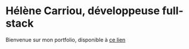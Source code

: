 # Hélène Carriou, développeuse full-stack

Bienvenue sur mon portfolio, disponible à [ce lien](https://helenegreat.github.io/)
